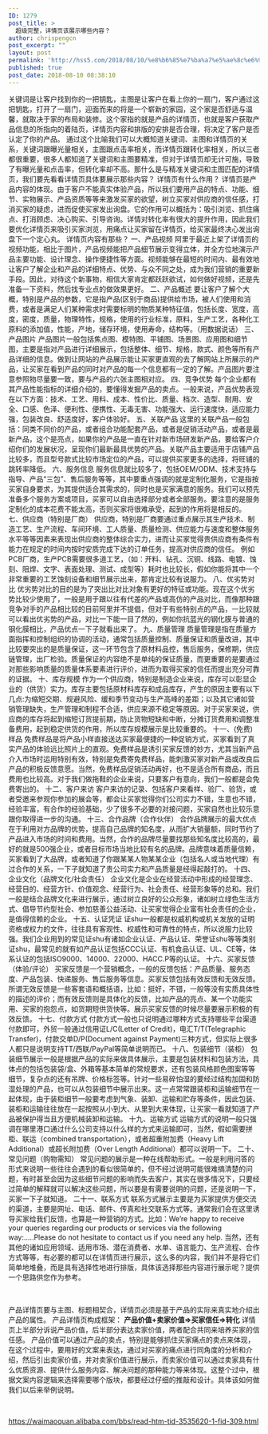 ```yaml
---
ID: 1279
post_title: >
  超级完整，详情页该展示哪些内容？
author: chrispengcn
post_excerpt: ""
layout: post
permalink: 'http://hss5.com/2018/08/10/%e8%b6%85%e7%ba%a7%e5%ae%8c%e6%95%b4%ef%bc%8c%e8%af%a6%e6%83%85%e9%a1%b5%e8%af%a5%e5%b1%95%e7%a4%ba%e5%93%aa%e4%ba%9b%e5%86%85%e5%ae%b9%ef%bc%9f/'
published: true
post_date: 2018-08-10 08:38:10
---
```

关键词是让客户找到你的一把钥匙，主图是让客户在看上你的一扇门，客户通过这把钥匙，打开了一扇门，迎面而来的将是一个崭新的家园，这个家是否舒适与温馨，就取决于家的布局和装修。这个家指的就是产品的详情页，也就是客户获取产品信息的所指向的着陆页，详情页内容和排版的安排是否合理，将决定了客户是否认定了你的产品。
通过这个比喻我们可以大概知道关键词、主图和详情页的关系，关键词跟曝光量相关，主图跟点击率相关，而详情页跟转化率相关，所以三者都很重要，很多人都知道了关键词和主图要精准，但对于详情页却无计可施，导致了有曝光量和点击率，但转化率却不高。那什么是与精准关键词和主图匹配的详情页，我们要先看看详情页具体要展示那些内容？
详情页有什么作用？
详情页是产品内容的体现。由于客户不能真实体验产品，所以我们要用产品的特点、功能、细节、实物展示、产品资质等等来激发买家的欲望，树立买家对供应商的信任感，打消买家的疑虑，进而促使买家发出询盘。它的作用可以概括为：吸引浏览、抓住痛点、打消顾虑、决心购买、引导咨询。详情对转化率有很大的提升作用，因此我们要优化详情页来吸引买家浏览，用痛点让买家留在详情页，给买家最终决心发出询盘下一个定心丸。
详情页内容有那些？
一、产品视频
阿里于最近上架了详情页的视频功能，相比于图片，产品视频能把产品细节展示变得立体，并全方位地演示产品主要功能、设计理念、操作便捷性等方面。视频能够在最短的时间内、最有效地让客户了解企业和产品的详细特点、优势、与众不同之处，成为我们营销的重要新手段。因此，对待这个新事物，相信大家肯定都跃跃欲试，如何做好视频，还是先准备一下资料，然后找专业点的做效果更好。
二、产品概述
要让客户了解个大概，特别是产品的参数，它是指产品(区别于商品)提供给市场，被人们使用和消费，或者是满足人们某种需求时需要标明的物质某种特征值，包括长度、宽度，高度，密度，质量，物理特性，规格，使用的行业标准，原料，生产工艺，各种化工原料的添加值，性能，产地，储存环境，使用寿命，结构等。（用数据说话）
三、产品图片
产品图片一般包括焦点图、模特图、平铺图、场景图、应用图和细节图，主要是指对产品进行详细展示，包括整体、细节、规格，款式、颜色等所有产品详细的信息。做到让网站的产品展示能让买家更直观的去了解网站上所展示的产品，让买家在看到产品的同时对产品的每一个信息都有一定的了解。产品图片要注意参照物尽量要一致，要与产品的六张主图相对应。
四、竞争优势
每个企业都有其产品性能指标的详细介绍的，要懂得发掘产品的卖点。一般来说，产品优势表现在以下方面：技术、工艺、用料、成本、性价比、质量、档次、造型、耐用、安全、口感、色泽、便利性、便携性、无毒无害、功能强大、运行速度快，适应能力强，包装改良、舒适度好，客户体验好。
五、关联产品
这里的关联产品一般包括：同类不同价的产品，或者组合功能配套产品，或者是促销活动产品，或者是最新产品，这个是亮点，如果你的产品是一直在针对新市场研发新产品，要给客户介绍你们的发展状况，呈现你们最新最具优势的产品。关联产品主要适用于店铺产品比较多，而且型号款式比较市场定位的产品，可以提供买家更多的选择，将旺铺的跳转率降低。
六、服务信息
服务信息就比较多了，包括OEM/ODM、技术支持与指导、产品“三包”、售后服务等等，其中要重点强调的就是定制化服务，它是指按买家自身要求，为其提供适合其需求的，同时也是买家满意的服务。我们可以预先准备多个服务方案或项目，买家可以自由选择部分或者全部服务。要注意的是服务定制化的成本花费不能太高，否则买家将很难承受，起到的作用将是相反的。
七、供应商（特别是厂商）
供应商，特别是厂商要通过重点展示其生产技术、制造工艺、生产流程、车间环境、工人质量、质量检测、供应能力与速度和整体服务水平等等因素来表现出供应商的整体综合实力，进而让买家觉得贵供应商有条件有能力在规定的时间内按时安质完成下达的订单任务，提高对供应商的信任。
例如PCB厂商，生产PCB需要很多道工艺，（如：开料、钻孔、沉铜、线路、电镀、蚀刻、阻焊、文字、表面处理、测试、成型等）耗时也比较长，假如你能将其中一个非常重要的工艺蚀刻设备和细节展示出来，那肯定比较有说服力。
八、优劣势对比
优劣势对比的目的是为了突出比对比对象有更好的特征或功能。现在这个优劣势比较少使用了，一般是用于跟以往有代差的产品或高仿的产品对比，而像那种跟竞争对手的产品相比较的目前阿里并不提倡，但对于有些特别点的产品，一比较就可以看出优劣势的产品，对比一下能一目了然的，例如你抗蓝光的钢化膜与普通的钢化膜相比，产品优点一下子就看出来了。
九、质量管理
质量管理是指在质量方面指挥和控制组织的协调的活动，通常包括质量控制、质量保证和质量改进，其中比较要突出的是质量保证，这一环节包含了原材料品控，售后服务，保修期，供应链管理，出厂检验。质量保证的内容绝不是单纯的保证质量，而更重要的是要通过对那些影响质量的质量体系要素进行评价，进而为取得买家的信任而提出充分可靠的证据。
十、库存规模
作为一个供应商，特别是制造企业来说，库存可以彰显企业的（供货）实力。库存主要包括原材料库存和成品库存，产生的原因主要有以下几点:为缩短交期、规避风险、缓和季节变动与生产高峰的差距；以及其它诸如营销管理缺失，生产管理和制程不合适，供应来源不稳定等原因。对于买家来说，供应商的库存将起到缩短订货提前期，防止货物短缺和中断，分摊订货费用和调整准备费用，起到稳定供货的作用，所以库存规模展示是比较重要的。
十一、(免费)样品
免费样品是将产品小样直接送达买家最便捷的一种促销方式，买家看到了真实产品的体验远比照片上的直观。免费样品是诱引买家反馈的妙方，尤其当新产品介入市场时运用特别有效，特别是免费寄免费样品，能刺激买家对新产品或改良后产品的积极反馈意愿。当然，免费样品促销活动再好，也不是适合所有商品，而且费用也比较高。对于我们做拖鞋的企业来说，只要客户有意向，我们一般都是会免费寄出的。
十二、客户来访
客户来访的记录、包括客户来看样、验厂、验货，或者受邀来参观你参加的展会等，都会让买家觉得你们公司实力不错，生意也不错，经验丰富，有合作的经验基础，少了很多不必要的对接问题，买家自然也比较乐意跟你取得进一步的沟通。
十三、合作品牌（合作伙伴）
合作品牌展示的最大优点在于利用对方品牌的优势，提高自己品牌的知名度，从而扩大销量额，同时节约了产品进入市场的时间和费用。当然，合作的品牌尽量要找那些知名度比较高的，最好的就是500强企业，或者目标市场当地比较有名的品牌。品牌意味着质量信赖，买家看到了大品牌，或者知道了你跟某某人物某某企业（包括名人或当地代理）有过合作的关系，一下子就知道了贵公司实力和产品质量是经得起敲打的。
十四、企业文化（品牌文化/社会责任）
企业文化是企业在经营活动中形成的经营理念、经营目的、经营方针、价值观念、经营行为、社会责任、经营形象等的总和。我们一般是结合品牌文化来进行展示，通过树立良好的公众形象，诸如树立绿色生活方式、倡导节约型社会、参加慈善公益活动、让买家觉得企业富有社会责任的企业，是值得信赖的企业。
十五、认证凭证
证shu一般都是权威机构或机关发放的证明资格或权力的文件，往往具有客观性、权威性和可靠性的特点，所以说服力比较强。我们企业用到的常见证shu有诸如企业认证、产品认证、荣誉证shu等等类别证shu，最常见的就有如产品认证包括CCC认证、有机食品认证、UL、CE等，体系认证的包括ISO9000、14000、22000、HACC.P等的认证。
十六、买家反馈（体验/评论）
买家反馈是一个营销概念，一般的反馈包括：产品质量、服务态度、产品包装、快递服务、售后服务等信息。买家反馈包括有效反馈和无效反馈。所谓无效反馈是一些客套语和概括语，比如：挺好，不错，一般等没有实质具体性的描述的评价；而有效反馈则是具体化的反馈，比如产品的亮点、某一个功能实用、买家的抱怨点，如货期短供货快等。展示买家反馈的时候尽量要展示积极的有效反馈。
十七、付款方式
付款方式一般也只说明通过哪种方式支持哪些平台渠道付款即可，外贸一般通过信用证L/C(Letter of Credit)，电汇T/T(Telegraphic Transfer)，付款交单D/P(Document against Payment)三种方式，但实际上很多人都只是说明支持TT/西联/PayPal等简单说明而已。
十八、包装细节（装柜）
包装细节展示一般是根据产品的实际来做具体展示，主要是包装材料和包装方法，具体点的包括包装袋/盒、外箱等基本简单的常规要求，还有包装风格颜色图案等等细节，复杂点的还有吊牌、价格标签等。针对一些易碎怕湿的要经过结构加固和防湿处理的产品，也可以从包装细节中展示出来。这一点常常跟装柜和运输细节在一起体现，由于装柜细节一般要考虑到气象、装卸、运输和贮存等条件，因此包装、装柜和运输往往放在一起按照从小到大、从里到大来体现，让买家一看就知道了产品被保护得当且方便机械装卸和运输。
十九、运输方式
运输方式的说明一般只强调在哪里港口通过什么公司支持以什么样的方式来运输即可，当然，假如需要拼柜、联运（combined transportation），或者超重附加费（Heavy Lift Additional）或超长附加费（Over Length Additional）都可以说明一下。
二十、常见问题（购物需知）
常见问题的展示是一种在线帮助形式。一般是利用问答的形式来说明一些往往会遇到的看似很简单的，但不经过说明可能很难搞清楚的问题，有时甚至会因为这些细节问题的影响而失去客户，其实在很多情况下，只要经过简单的解释就可以解决这些问题，所以要是有需要说明的问题，还是说明一下，买家一下子就知道。
二十一、联系方式
联系方式展示主要是为买家提供方便交流的渠道，主要是网址、电话、邮件、传真和社交联系方式等。通常我们会在这里诱导买家给我们反馈，也算是一种营销的方式。比如：We’re happy to receive your queries regarding our products or services via the following way:.....Please do not hesitate to contact us if you need any help.
当然，还有其他的诸如应用领域、适用市场、潜在消费者、水单、语言能力、生产流程、合作方式等等，有必要的都可以在详情页进行展示，这么多的内容，我们并不是将它们简单地堆叠，而是具有选择性地进行排版，具体该选择那些内容进行展示呢？提供一个思路供您作为参考。

&nbsp;

产品详情页要与主图、标题相契合，详情页必须是基于产品的实际来真实地介绍出产品的属性。
产品详情页构成框架：
<b>产品价值+卖家价值=&gt;买家信任=&gt;转化</b>
详情页上半部分诉说产品价值，后半部分表达卖家价值，两者配合共同来培养买家的信任感。
产品价值可以通过产品的卖点，特别是能够抓住买家痛点的卖点来体现，在这个过程中，要用好的文案来表达，通过对买家的痛点进行同角度的分析和介绍，然后引出卖家价值，并对卖家价值进行展示，而卖家价值可以通过卖家具有什么优质资源、提供什么服务内容、解决问题的那种能力等来体现。这整个过中，根据文案内容逻辑来选择需要哪个版块，都要经过仔细的推敲和设计。具体该如何做我们以后来举例说明。

&nbsp;

https://waimaoquan.alibaba.com/bbs/read-htm-tid-3535620-1-fid-309.html